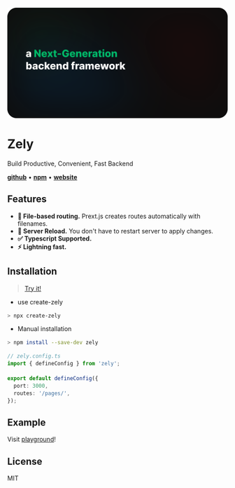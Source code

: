 [![img](https://github.com/zely-js/core/blob/main/.github/assets/icon-v3.svg)](https://github.com/zely-js/core)

# Zely

Build Productive, Convenient, Fast Backend

[**github**](https://github.com/zely-js/core) • [**npm**](https://npmjs.com/package/zely) • [**website**](https://zely.vercel.app/)

## Features

- **🚧 File-based routing.** Prext.js creates routes automatically with filenames.
- **🚀 Server Reload.** You don't have to restart server to apply changes.
- **✅ Typescript Supported.**
- **⚡ Lightning fast.**

## Installation

> [Try it!](https://codesandbox.io/p/github/zely-js/zely-next-starter)

- use create-zely

```sh
> npx create-zely
```

- Manual installation

```sh
> npm install --save-dev zely
```

```ts
// zely.config.ts
import { defineConfig } from 'zely';

export default defineConfig({
  port: 3000,
  routes: '/pages/',
});
```

## Example

Visit [playground](https://github.com/zely-js/core/tree/main/playground)!

## License

MIT
